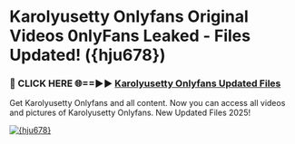 # Karolyusetty Onlyfans Original Videos 0nlyFans Leaked - Files Updated! ({hju678})

<h3>🔴 CLICK HERE 🌐==►► <a href="https://tinyurl.com/ms9xzufz" rel="nofollow">Karolyusetty Onlyfans Updated Files</a></h3>

Get Karolyusetty Onlyfans and all content. Now you can access all videos and pictures of Karolyusetty Onlyfans. New Updated Files 2025!

[![{hju678}](https://i.imgur.com/PQ7UWWw.gif)](https://tinyurl.com/ms9xzufz)